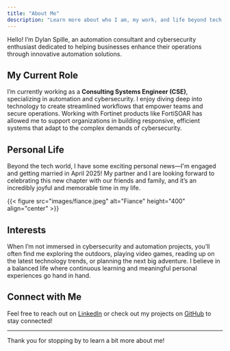 ```yaml
---
title: "About Me"
description: "Learn more about who I am, my work, and life beyond tech."
---
```


Hello! I’m Dylan Spille, an automation consultant and cybersecurity enthusiast dedicated to helping businesses enhance their operations through innovative automation solutions.

## My Current Role
I’m currently working as a **Consulting Systems Engineer (CSE)**, specializing in automation and cybersecurity. I enjoy diving deep into technology to create streamlined workflows that empower teams and secure operations. Working with Fortinet products like FortiSOAR has allowed me to support organizations in building responsive, efficient systems that adapt to the complex demands of cybersecurity.

## Personal Life
Beyond the tech world, I have some exciting personal news—I'm engaged and getting married in April 2025! My partner and I are looking forward to celebrating this new chapter with our friends and family, and it’s an incredibly joyful and memorable time in my life.

{{< figure src="images/fiance.jpeg" alt="Fiance" height="400" align="center" >}}

## Interests
When I’m not immersed in cybersecurity and automation projects, you’ll often find me exploring the outdoors, playing video games, reading up on the latest technology trends, or planning the next big adventure. I believe in a balanced life where continuous learning and meaningful personal experiences go hand in hand.

## Connect with Me
Feel free to reach out on [LinkedIn](https://linkedin.com/in/dylan-spille) or check out my projects on [GitHub](https://github.com/ftnt-dspille) to stay connected!

---

Thank you for stopping by to learn a bit more about me!
